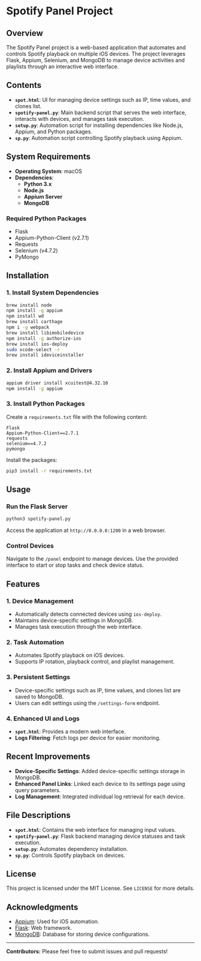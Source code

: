 # Spotify Panel Project

## Overview
The Spotify Panel project is a web-based application that automates and controls Spotify playback on multiple iOS devices. The project leverages Flask, Appium, Selenium, and MongoDB to manage device activities and playlists through an interactive web interface.

## Contents
- **`spot.html`**: UI for managing device settings such as IP, time values, and clones list.
- **`spotify-panel.py`**: Main backend script that serves the web interface, interacts with devices, and manages task execution.
- **`setup.py`**: Automation script for installing dependencies like Node.js, Appium, and Python packages.
- **`sp.py`**: Automation script controlling Spotify playback using Appium.

## System Requirements
- **Operating System**: macOS
- **Dependencies**:
  - **Python 3.x**
  - **Node.js**
  - **Appium Server**
  - **MongoDB**

### Required Python Packages
- Flask
- Appium-Python-Client (v2.7.1)
- Requests
- Selenium (v4.7.2)
- PyMongo

## Installation
### 1. Install System Dependencies
```sh
brew install node
npm install -g appium
npm install wd
brew install carthage
npm i -g webpack
brew install libimobiledevice
npm install -g authorize-ios
brew install ios-deploy
sudo xcode-select -r
brew install ideviceinstaller
```

### 2. Install Appium and Drivers
```sh
appium driver install xcuitest@4.32.10
npm install -g appium
```

### 3. Install Python Packages
Create a `requirements.txt` file with the following content:
```
Flask
Appium-Python-Client==2.7.1
requests
selenium==4.7.2
pymongo
```

Install the packages:
```sh
pip3 install -r requirements.txt
```

## Usage
### Run the Flask Server
```sh
python3 spotify-panel.py
```
Access the application at `http://0.0.0.0:1200` in a web browser.

### Control Devices
Navigate to the `/panel` endpoint to manage devices. Use the provided interface to start or stop tasks and check device status.

## Features
### 1. **Device Management**
- Automatically detects connected devices using `ios-deploy`.
- Maintains device-specific settings in MongoDB.
- Manages task execution through the web interface.

### 2. **Task Automation**
- Automates Spotify playback on iOS devices.
- Supports IP rotation, playback control, and playlist management.

### 3. **Persistent Settings**
- Device-specific settings such as IP, time values, and clones list are saved to MongoDB.
- Users can edit settings using the `/settings-form` endpoint.

### 4. **Enhanced UI and Logs**
- **`spot.html`**: Provides a modern web interface.
- **Logs Filtering**: Fetch logs per device for easier monitoring.

## Recent Improvements
- **Device-Specific Settings**: Added device-specific settings storage in MongoDB.
- **Enhanced Panel Links**: Linked each device to its settings page using query parameters.
- **Log Management**: Integrated individual log retrieval for each device.

## File Descriptions
- **`spot.html`**: Contains the web interface for managing input values.
- **`spotify-panel.py`**: Flask backend managing device statuses and task execution.
- **`setup.py`**: Automates dependency installation.
- **`sp.py`**: Controls Spotify playback on devices.

## License
This project is licensed under the MIT License. See `LICENSE` for more details.

## Acknowledgments
- [Appium](https://appium.io/): Used for iOS automation.
- [Flask](https://flask.palletsprojects.com/): Web framework.
- [MongoDB](https://www.mongodb.com/): Database for storing device configurations.

---
**Contributors:** Please feel free to submit issues and pull requests!

